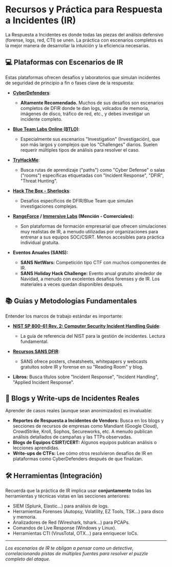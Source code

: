 # Recursos y Práctica para Respuesta a Incidentes (IR)

La Respuesta a Incidentes es donde todas las piezas del análisis defensivo (forense, logs, red, CTI) se unen. La práctica con escenarios completos es la mejor manera de desarrollar la intuición y la eficiencia necesarias.

## 💻 Plataformas con Escenarios de IR

Estas plataformas ofrecen desafíos y laboratorios que simulan incidentes de seguridad de principio a fin o fases clave de la respuesta:

* **[CyberDefenders](https://cyberdefenders.org/)**:
    * **Altamente Recomendado.** Muchos de sus desafíos son escenarios completos de DFIR donde te dan logs, volcados de memoria, imágenes de disco, tráfico de red, etc., y debes investigar un incidente completo.

* **[Blue Team Labs Online (BTLO)](https://blueteamlabs.online/)**:
    * Especialmente sus escenarios "Investigation" (Investigación), que son más largos y complejos que los "Challenges" diarios. Suelen requerir múltiples tipos de análisis para resolver el caso.

* **[TryHackMe](https://tryhackme.com/)**:
    * Busca rutas de aprendizaje ("paths") como "Cyber Defense" o salas ("rooms") específicas etiquetadas con "Incident Response", "DFIR", "Threat Hunting".

* **[Hack The Box - Sherlocks](https://app.hackthebox.com/sherlocks)**:
    * Desafíos específicos de DFIR/Blue Team que simulan investigaciones complejas.

* **[RangeForce](https://www.rangeforce.com/) / [Immersive Labs](https://www.immersivelabs.com/) (Mención - Comerciales):**
    * Son plataformas de formación empresarial que ofrecen simulaciones muy realistas de IR, a menudo utilizadas por organizaciones para entrenar a sus equipos SOC/CSIRT. Menos accesibles para práctica individual gratuita.

* **Eventos Anuales (SANS):**
    * **SANS NetWars:** Competición tipo CTF con muchos componentes de IR.
    * **SANS Holiday Hack Challenge:** Evento anual gratuito alrededor de Navidad, a menudo con excelentes desafíos forenses y de IR. Los materiales a veces quedan disponibles después.

## 📚 Guías y Metodologías Fundamentales

Entender los marcos de trabajo estándar es importante:

* **[NIST SP 800-61 Rev. 2: Computer Security Incident Handling Guide](https://csrc.nist.gov/publications/detail/sp/800-61/rev-2/final)**:
    * La guía de referencia del NIST para la gestión de incidentes. Lectura fundamental.

* **[Recursos SANS DFIR](https://www.sans.org/digital-forensics-incident-response/)**:
    * SANS ofrece posters, cheatsheets, whitepapers y webcasts gratuitos sobre IR y forense en su "Reading Room" y blog.

* **Libros:** Busca títulos sobre "Incident Response", "Incident Handling", "Applied Incident Response".

## 📰 Blogs y Write-ups de Incidentes Reales

Aprender de casos reales (aunque sean anonimizados) es invaluable:

* **Reportes de Respuesta a Incidentes de Vendors:** Busca en los blogs y secciones de recursos de empresas como Mandiant (Google Cloud), CrowdStrike, Kroll, Sophos, Secureworks, etc. A menudo publican análisis detallados de campañas y las TTPs observadas.
* **Blogs de Equipos CSIRT/CERT:** Algunos equipos publican análisis o lecciones aprendidas.
* **Write-ups de CTFs:** Lee cómo otros resolvieron desafíos de IR en plataformas como CyberDefenders después de que finalizan.

## 🛠️ Herramientas (Integración)

Recuerda que la práctica de IR implica usar **conjuntamente** todas las herramientas y técnicas vistas en las secciones anteriores:
* SIEM (Splunk, Elastic...) para análisis de logs.
* Herramientas Forenses (Autopsy, Volatility, EZ Tools, TSK...) para disco y memoria.
* Analizadores de Red (Wireshark, tshark...) para PCAPs.
* Comandos de Live Response (Windows y Linux).
* Herramientas CTI (VirusTotal, OTX...) para enriquecer IoCs.

---
*Los escenarios de IR te obligan a pensar como un detective, correlacionando pistas de múltiples fuentes para resolver el puzzle completo del ataque.*
